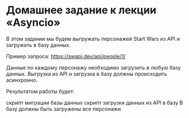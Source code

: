 # Домашнее задание к лекции «Asyncio»
В этом задании мы будем выгружать персонажей Start Wars из API и загружать в базу данных.


Пример запроса: https://swapi.dev/api/people/1/


Данные по каждому персонажу необходимо загрузить в любую базу данных.
Выгрузка из API и загрузка в базу должны происходить асинхронно.

Результатом работы будет:

скрипт миграции базы данных
скрипт загрузки данных из API в базу
В базу должны быть загружены все персонажи
